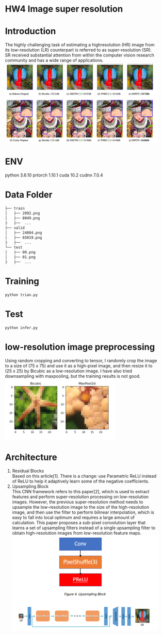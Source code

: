 # HW4 Image super resolution

# Introduction
The highly challenging task of estimating a highresolution (HR) image from its low-resolution (LR) counterpart is referred to as super-resolution (SR). SR
received substantial attention from within the computer vision research community and has a wide range of applications.
![image](https://github.com/jeffchengtw/HW4/blob/main/fig/breif.PNG)

# ENV
python 3.6.10 
prtorch 1.10.1
cuda 10.2
cudnn 7.0.4

# Data Folder
```
├── train
│   ├── 2092.png
│   ├── 8049.png
├   ├──  ...
├── valid                   
│   ├── 24004.png
│   ├── 65019.png      
├   ├──  ...             
└── test
│   ├── 00.png
│   ├── 01.png      
├   ├──  ...     
```
# Training
```
python trian.py
```
# Test
```
python infer.py
```
# low-resolution image preprocessing
Using random cropping and converting to tensor, I randomly crop the image to a size of (75 x 75) and use it as a high-pixel image, and then resize it to (25 x 25) by 
Bicubic as a low-resolution image. I have also tried downsampling with maxpooling, but the training results is not good.<br>
![image](https://github.com/jeffchengtw/HW4/blob/main/fig/preprocess.PNG)

# Architecture
1) Residual Blocks<br>
Based on this article[1]. There is a change: use Parametric ReLU instead of 
ReLU to help it adaptively learn some of the negative coefficients.<br>
2) Upsampling Block<br>
This CNN framework refers to this paper[2], which is used to extract features 
and perform super-resolution processing on low-resolution images. However, 
the previous super-resolution method needs to upsample the low-resolution 
image to the size of the high-resolution image, and then use the filter to 
perform bilinear interpolation, which is easy to fall into local optimum and 
requires a large amount of calculation. This paper proposes a sub-pixel 
convolution layer that learns a set of upsampling filters instead of a single 
upsampling filter to obtain high-resolution images from low-resolution 
feature maps.<br>
![image](https://github.com/jeffchengtw/HW4/blob/main/fig/structure.PNG)
